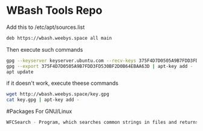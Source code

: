 # WBash Tools Repo

Add this to /etc/apt/sources.list
```bash
deb https://wbash.weebys.space all main
```

Then execute such commands
```bash
gpg --keyserver keyserver.ubuntu.com --recv-keys 375F4D7D0505A9B7FDD3FD530BF2D0B64EBAA63D
gpg --export 375F4D7D0505A9B7FDD3FD530BF2D0B64EBAA63D | apt-key add -
apt update
```
if it doesn't work, execute theese commands
```bash
wget http://wbash.weebys.space/key.gpg
cat key.gpg | apt-key add -
```

#Packages For GNU/Linux
```bash
WFCSearch - Program, which searches common strings in files and returns a list of files, where this string exists.
```
